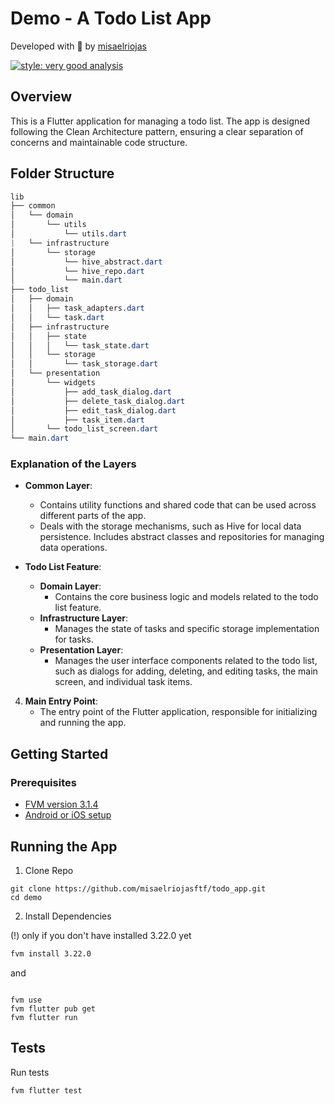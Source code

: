 
# Demo - A Todo List App

Developed with 💙  by [misaelriojas](https://github.com/misaelriojasftf)

 [![style: very good analysis](https://img.shields.io/badge/style-very_good_analysis-B22C89.svg)](https://pub.dev/packages/very_good_analysis)

## Overview

This is a Flutter application for managing a todo list. The app is designed following the Clean Architecture pattern, ensuring a clear separation of concerns and maintainable code structure.

## Folder Structure
```css
lib
├── common
│   └── domain
│       └── utils
│           └── utils.dart
|   └── infrastructure
│       └── storage
│           └── hive_abstract.dart
│           └── hive_repo.dart
│           └── main.dart
├── todo_list
│   ├── domain
│   │   ├── task_adapters.dart
│   │   └── task.dart
│   ├── infrastructure
│   │   ├── state
│   │   │   └── task_state.dart
│   │   └── storage
│   │       └── task_storage.dart
│   └── presentation
│       └── widgets
│           ├── add_task_dialog.dart
│           ├── delete_task_dialog.dart
│           ├── edit_task_dialog.dart
│           ├── task_item.dart
│       └── todo_list_screen.dart
└── main.dart
```


### Explanation of the Layers

- **Common Layer**:
   - Contains utility functions and shared code that can be used across different parts of the app.
  - Deals with the storage mechanisms, such as Hive for local data persistence. Includes abstract classes and repositories for managing data operations.

- **Todo List Feature**:
   - **Domain Layer**:
     - Contains the core business logic and models related to the todo list feature.
   - **Infrastructure Layer**:
     - Manages the state of tasks and specific storage implementation for tasks.
   - **Presentation Layer**:
     - Manages the user interface components related to the todo list, such as dialogs for adding, deleting, and editing tasks, the main screen, and individual task items.

4. **Main Entry Point**:
   - The entry point of the Flutter application, responsible for initializing and running the app.

## Getting Started

### Prerequisites

- [FVM version 3.1.4](https://fvm.app/documentation/getting-started/installation)
- [Android or iOS setup](https://docs.flutter.dev/get-started/install)

## Running the App

1. Clone Repo

```fish
git clone https://github.com/misaelriojasftf/todo_app.git
cd demo
```

2. Install Dependencies

(!) only if you don't have installed 3.22.0 yet

```bash
fvm install 3.22.0  
```

and

```fish

fvm use
fvm flutter pub get 
fvm flutter run 
```

## Tests

Run tests 

```bash
fvm flutter test 
```